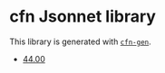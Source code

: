 # cfn Jsonnet library

This library is generated with [`cfn-gen`](https://github.com/Cicatrice/cfn-gen).

- [44.00](44.00/README.md)
